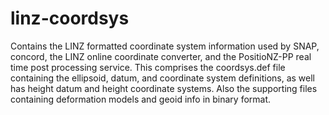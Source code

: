 linz-coordsys
=============

Contains the LINZ formatted coordinate system information used by SNAP, concord, the LINZ online coordinate converter, 
and the PositioNZ-PP real time post processing service.  This comprises the coordsys.def file containing the ellipsoid, 
datum, and coordinate system definitions, as well has height datum and height coordinate systems.  Also the supporting files
containing deformation models and geoid info in binary format.
